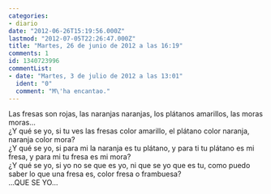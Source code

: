 ```yaml
---
categories:
- diario
date: "2012-06-26T15:19:56.000Z"
lastmod: "2012-07-05T22:26:47.000Z"
title: "Martes, 26 de junio de 2012 a las 16:19"
comments: 1
id: 1340723996
commentList:
- date: "Martes, 3 de julio de 2012 a las 13:01"
  ident: "0"
  comment: "M\'ha encantao."
---
```


Las fresas son rojas, las naranjas naranjas, los plátanos amarillos, las moras moras...  
¿Y qué se yo, si tu ves las fresas color amarillo, el plátano color naranja, naranja color mora?  
¿Y qué se yo, si para mi la naranja es tu plátano, y para ti tu plátano es mi fresa, y para mi tu fresa es mi mora?  
¿Y qué se yo, si yo no se que es yo, ni que se yo que es tu, como puedo saber lo que una fresa es, color fresa o frambuesa?  
...QUE SE YO...